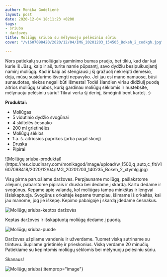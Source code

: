 ```yaml
---
author: Monika Godelienė
layout: post
date: 2020-12-04 18:11:23 +0200
tags:
- sriuba
- daržovės
title: Moliūgų sriuba su mėlynuoju pelėsiniu sūriu
cover: "/v1607098420/2020/12/04/IMG_20201203_154505_Bokeh_2_codkgh.jpg"

---
```

Nors patiekalų su moliūgais gaminimo bumas praėjo, bet tikiu, kad dar kai kurie iš Jūsų, kaip ir aš, turite namie pūpsantį, savo dydžiu besipuikuojantį naminį moliūgą. Kad ir kaip aš stengiausi į šį gražuolį nekreipti dėmesio, deja, mūsų susidurimo išvengti nepavyko. Jei jau esi mano namuose, būsi sunaudotas, niekas negali būti išmesta! Todėl šiandien viriau didžiulį puodą aitrios moliūgų sriubos, kurią gardinau moliūgų sėklomis ir nustebsite, mėlynuoju pelėsiniu sūriu! Tikrai verta šį derinį, išmėginti bent kartelį. :) 

**Produktai:**

* <span itemprop="recipeIngredient">Moliūgas</span>
* <span itemprop="recipeIngredient">5 vidutinio dydžio svogūnai</span>
* <span itemprop="recipeIngredient">4 skiltelės česnako</span>
* <span itemprop="recipeIngredient">200 ml grietinėlės</span>
* <span itemprop="recipeIngredient">Moliūgų sėklos</span>
* <span itemprop="recipeIngredient">1 a. š. aitriosios paprikos (arba pagal skonį)</span>
* <span itemprop="recipeIngredient">Druska</span>
* <span itemprop="recipeIngredient">Pipirai</span>

<div itemprop="recipeInstructions" markdown="1">
![Moliūgų sriuba-produktai](https://res.cloudinary.com/monikagod/image/upload/w_1500,q_auto,c_fit/v1607098418/2020/12/04/IMG_20201203_140235_Bokeh_2_xtymlg.jpg)

Visų pirma paruošiame daržoves. Perpjauname moliūgą, pašlakstome aliejumi, pabarstome pipirais ir druska bei dedame į skardą. Kartu dedame ir svogūnus. Kepame apie valandą, kol moliūgas tampa minkštas ir lengvai išsiskaptuoja. Svogūnus orkaitėje kepame trumpiau, išimame iš orkaitės, kai jau manome, jog jie iškepę. Kepimo pabaigoje į skardą įdedame česnakus.

![Moliūgų sriuba-keptos daržovės](https://res.cloudinary.com/monikagod/image/upload/w_1500,q_auto,c_fit/v1607098419/2020/12/04/IMG_20201203_141138_Bokeh_2_ssyy1e.jpg)

Keptas daržoves ir išskaptuotą moliūgą dedame į puodą.

![Moliūgų sriuba-puode](https://res.cloudinary.com/monikagod/image/upload/w_1500,q_auto,c_fit/v1607098419/2020/12/04/IMG_20201203_151356_Bokeh_2_bba9yi.jpg)

Daržoves užpilame vandeniu ir užverdame. Tuomet viską sutriname su trintuvu. Supilame grietinėlę ir prieskonius. Viską verdame 20 minučių. Patiekiame su kepintomis moliūgų sėklomis bei mėlynuoju pelėsiniu sūriu.
</div>

Skanaus!

![Moliūgų sriuba](https://res.cloudinary.com/monikagod/image/upload/w_1500,q_auto,c_fit/v1607098420/2020/12/04/IMG_20201203_154505_Bokeh_2_codkgh.jpg){:itemprop="image"}